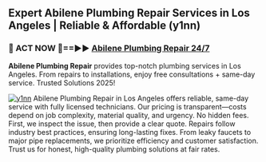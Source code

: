 ## Expert Abilene Plumbing Repair Services in Los Angeles | Reliable & Affordable (y1nn)  

<h3>🚿 ACT NOW 🌟==►► <a href="https://tinyurl.com/2ne6vx2x" rel="nofollow">Abilene Plumbing Repair 24/7</a></h3>

**Abilene Plumbing Repair** provides top-notch plumbing services in Los Angeles. From repairs to installations, enjoy free consultations + same-day service. Trusted Solutions 2025!

[![y1nn](https://i.imgur.com/4PFF4AK.jpeg)](https://tinyurl.com/2ne6vx2x)
Abilene Plumbing Repair in Los Angeles offers reliable, same-day service with fully licensed technicians. Our pricing is transparent—costs depend on job complexity, material quality, and urgency. No hidden fees. First, we inspect the issue, then provide a clear quote. Repairs follow industry best practices, ensuring long-lasting fixes. From leaky faucets to major pipe replacements, we prioritize efficiency and customer satisfaction. Trust us for honest, high-quality plumbing solutions at fair rates.